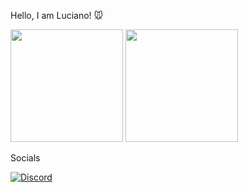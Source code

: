 Hello, I am Luciano! 🐭

<div>
  <img height="180em"  src="https://github-readme-stats.vercel.app/api?username=lpereira&show_icons=true&theme=radical">
  <img height="180em"  src="https://github-readme-stats.vercel.app/api/top-langs/?username=lpereira&show_icons=true&theme=radical">
  
  
 </div>
 
 Socials 
 
 [![Discord](https://img.shields.io/badge/Discord-7289DA?style=for-the-badge&logo=discord&logoColor=white
)](luciano#6442)
